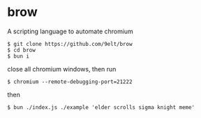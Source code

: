 # brow

A scripting language to automate chromium

```
$ git clone https://github.com/9elt/brow
$ cd brow
$ bun i
```

close all chromium windows, then run
```
$ chromium --remote-debugging-port=21222
```

then
```
$ bun ./index.js ./example 'elder scrolls sigma knight meme'
```
